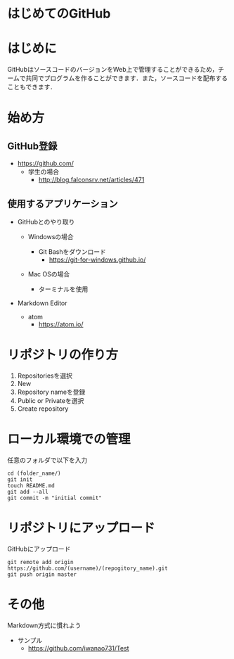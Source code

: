 # はじめてのGitHub

# はじめに
GitHubはソースコードのバージョンをWeb上で管理することができるため，チームで共同でプログラムを作ることができます．また，ソースコードを配布することもできます．

# 始め方
## GitHub登録
  - https://github.com/
    - 学生の場合
      - http://blog.falconsrv.net/articles/471

## 使用するアプリケーション
  - GitHubとのやり取り
    - Windowsの場合
      - Git Bashをダウンロード
        - https://git-for-windows.github.io/
  
    - Mac OSの場合
      - ターミナルを使用
  
  - Markdown Editor
    - atom
      - https://atom.io/

# リポジトリの作り方
  1. Repositoriesを選択
  2. New
  3. Repository nameを登録
  4. Public or Privateを選択
  5. Create repository

# ローカル環境での管理
任意のフォルダで以下を入力

    cd (folder_name/)
    git init
    touch README.md
    git add --all
    git commit -m "initial commit"

# リポジトリにアップロード
GitHubにアップロード

    git remote add origin https://github.com/(username)/(repogitory_name).git
    git push origin master
    
# その他
Markdown方式に慣れよう
  - サンプル
    - https://github.com/iwanao731/Test
